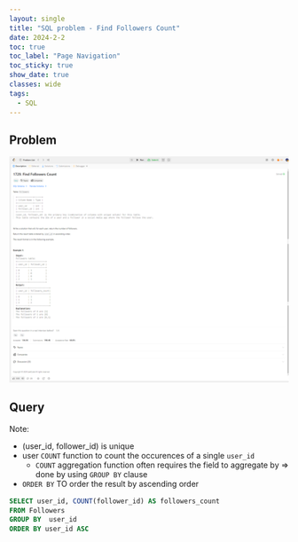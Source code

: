 ```yaml
---
layout: single
title: "SQL problem - Find Followers Count"
date: 2024-2-2
toc: true
toc_label: "Page Navigation"
toc_sticky: true
show_date: true
classes: wide
tags:
  - SQL
---
```


## Problem

[![problem](/assets/images/2024-02-02_08-49-11-problem-1729.png)](/assets/images/2024-02-02_08-49-11-problem-1729.png)

## Query

Note:

- (user_id, follower_id) is unique
- user `COUNT` function to count the occurences of a single `user_id`
  - `COUNT` aggregation function often requires the field to aggregate by => done by using `GROUP BY` clause
- `ORDER BY` TO order the result by ascending order

```sql
SELECT user_id, COUNT(follower_id) AS followers_count
FROM Followers
GROUP BY  user_id
ORDER BY user_id ASC
```
